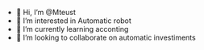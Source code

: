 - 👋 Hi, I’m @Mteust
- 👀 I’m interested in Automatic robot
- 🌱 I’m currently learning acconting
- 💞️ I’m looking to collaborate on automatic investiments


<!---
Mteust/Mteust is a ✨ special ✨ repository because its `README.md` (this file) appears on your GitHub profile.
You can click the Preview link to take a look at your changes.
--->
